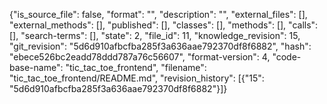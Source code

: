{"is_source_file": false, "format": "", "description": "", "external_files": [], "external_methods": [], "published": [], "classes": [], "methods": [], "calls": [], "search-terms": [], "state": 2, "file_id": 11, "knowledge_revision": 15, "git_revision": "5d6d910afbcfba285f3a636aae792370df8f6882", "hash": "ebece526bc2eadd78ddd787a76c56607", "format-version": 4, "code-base-name": "tic_tac_toe_frontend", "filename": "tic_tac_toe_frontend/README.md", "revision_history": [{"15": "5d6d910afbcfba285f3a636aae792370df8f6882"}]}